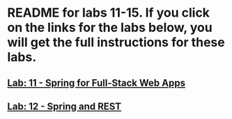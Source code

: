 # README for labs 11-15. If you click on the links for the labs below, you will get the full instructions for these labs.

## [Lab: 11 - Spring for Full-Stack Web Apps](readme/lab-11.md)

## [Lab: 12 - Spring and REST](readme/lab-12.md)